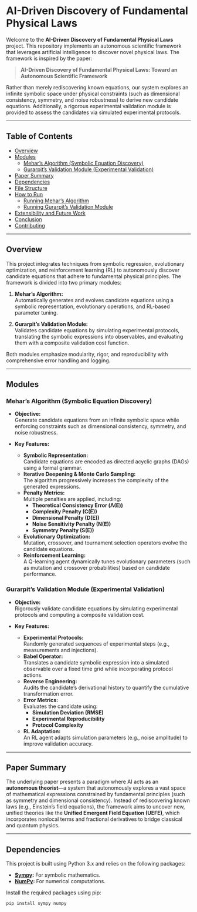 # AI-Driven Discovery of Fundamental Physical Laws

Welcome to the **AI-Driven Discovery of Fundamental Physical Laws** project. This repository implements an autonomous scientific framework that leverages artificial intelligence to discover novel physical laws. The framework is inspired by the paper:

> **AI-Driven Discovery of Fundamental Physical Laws: Toward an Autonomous Scientific Framework**

Rather than merely rediscovering known equations, our system explores an infinite symbolic space under physical constraints (such as dimensional consistency, symmetry, and noise robustness) to derive new candidate equations. Additionally, a rigorous experimental validation module is provided to assess the candidates via simulated experimental protocols.

---

## Table of Contents

- [Overview](#overview)
- [Modules](#modules)
  - [Mehar’s Algorithm (Symbolic Equation Discovery)](#mehars-algorithm-symbolic-equation-discovery)
  - [Gurarpit’s Validation Module (Experimental Validation)](#gurarpits-validation-module-experimental-validation)
- [Paper Summary](#paper-summary)
- [Dependencies](#dependencies)
- [File Structure](#file-structure)
- [How to Run](#how-to-run)
  - [Running Mehar’s Algorithm](#running-mehars-algorithm)
  - [Running Gurarpit’s Validation Module](#running-gurarpits-validation-module)
- [Extensibility and Future Work](#extensibility-and-future-work)
- [Conclusion](#conclusion)
- [Contributing](#contributing)

---

## Overview

This project integrates techniques from symbolic regression, evolutionary optimization, and reinforcement learning (RL) to autonomously discover candidate equations that adhere to fundamental physical principles. The framework is divided into two primary modules:

1. **Mehar’s Algorithm:**  
   Automatically generates and evolves candidate equations using a symbolic representation, evolutionary operations, and RL-based parameter tuning.

2. **Gurarpit’s Validation Module:**  
   Validates candidate equations by simulating experimental protocols, translating the symbolic expressions into observables, and evaluating them with a composite validation cost function.

Both modules emphasize modularity, rigor, and reproducibility with comprehensive error handling and logging.

---

## Modules

### Mehar’s Algorithm (Symbolic Equation Discovery)

- **Objective:**  
  Generate candidate equations from an infinite symbolic space while enforcing constraints such as dimensional consistency, symmetry, and noise robustness.

- **Key Features:**
  - **Symbolic Representation:**  
    Candidate equations are encoded as directed acyclic graphs (DAGs) using a formal grammar.
  - **Iterative Deepening & Monte Carlo Sampling:**  
    The algorithm progressively increases the complexity of the generated expressions.
  - **Penalty Metrics:**  
    Multiple penalties are applied, including:
    - **Theoretical Consistency Error (Λ(E))**
    - **Complexity Penalty (C(E))**
    - **Dimensional Penalty (D(E))**
    - **Noise Sensitivity Penalty (N(E))**
    - **Symmetry Penalty (S(E))**
  - **Evolutionary Optimization:**  
    Mutation, crossover, and tournament selection operators evolve the candidate equations.
  - **Reinforcement Learning:**  
    A Q-learning agent dynamically tunes evolutionary parameters (such as mutation and crossover probabilities) based on candidate performance.

### Gurarpit’s Validation Module (Experimental Validation)

- **Objective:**  
  Rigorously validate candidate equations by simulating experimental protocols and computing a composite validation cost.

- **Key Features:**
  - **Experimental Protocols:**  
    Randomly generated sequences of experimental steps (e.g., measurements and injections).
  - **Babel Operator:**  
    Translates a candidate symbolic expression into a simulated observable over a fixed time grid while incorporating protocol actions.
  - **Reverse Engineering:**  
    Audits the candidate’s derivational history to quantify the cumulative transformation error.
  - **Error Metrics:**  
    Evaluates the candidate using:
    - **Simulation Deviation (RMSE)**
    - **Experimental Reproducibility**
    - **Protocol Complexity**
  - **RL Adaptation:**  
    An RL agent adapts simulation parameters (e.g., noise amplitude) to improve validation accuracy.

---

## Paper Summary

The underlying paper presents a paradigm where AI acts as an **autonomous theorist**—a system that autonomously explores a vast space of mathematical expressions constrained by fundamental principles (such as symmetry and dimensional consistency). Instead of rediscovering known laws (e.g., Einstein’s field equations), the framework aims to uncover new, unified theories like the **Unified Emergent Field Equation (UEFE)**, which incorporates nonlocal terms and fractional derivatives to bridge classical and quantum physics.

---

## Dependencies

This project is built using Python 3.x and relies on the following packages:

- **[Sympy](https://www.sympy.org/):** For symbolic mathematics.
- **[NumPy](https://numpy.org/):** For numerical computations.

Install the required packages using pip:

```bash
pip install sympy numpy
